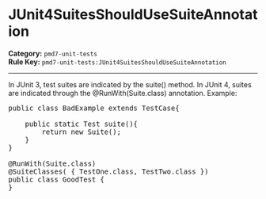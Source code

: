 # JUnit4SuitesShouldUseSuiteAnnotation
**Category:** `pmd7-unit-tests`<br/>
**Rule Key:** `pmd7-unit-tests:JUnit4SuitesShouldUseSuiteAnnotation`<br/>


-----

In JUnit 3, test suites are indicated by the suite() method. In JUnit 4, suites are indicated
through the @RunWith(Suite.class) annotation. Example:
<pre>
public class BadExample extends TestCase{

    public static Test suite(){
    	return new Suite();
    }
}

@RunWith(Suite.class)
@SuiteClasses( { TestOne.class, TestTwo.class })
public class GoodTest {
}
</pre>
